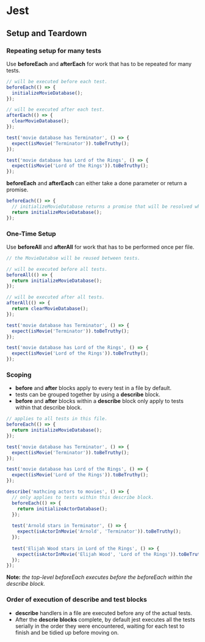 # Jest

## Setup and Teardown

### Repeating setup for many tests

Use **beforeEach** and **afterEach** for work that has to be repeated for many tests.

```javascript
// will be executed before each test.
beforeEach(() => {
  initializeMovieDatabase();
});

// will be executed after each test.
afterEach(() => {
  clearMovieDatabase();
});

test('movie database has Terminator', () => {
  expect(isMovie('Terminator')).toBeTruthy();
});

test('movie database has Lord of the Rings', () => {
  expect(isMovie('Lord of the Rings')).toBeTruthy();
});
```
**beforeEach** and **afterEach** can either take a done parameter or return a promise.

```javascript
beforeEach(() => {
  // initializeMovieDatabase returns a promise that will be resolved when the database is initialized.
  return initializeMovieDatabase();
});
```
### One-Time Setup

Use **beforeAll** and **afterAll** for work that has to be performed once per file.

```javascript
// the MovieDatabse will be reused between tests.

// will be executed before all tests.
beforeAll(() => {
  return initializeMovieDatabase();
});

// will be executed after all tests.
afterAll(() => {
  return clearMovieDatabase();
});

test('movie database has Terminator', () => {
  expect(isMovie('Terminator')).toBeTruthy();
});

test('movie database has Lord of the Rings', () => {
  expect(isMovie('Lord of the Rings')).toBeTruthy();
});
```
### Scoping

* **before** and **after** blocks apply to every test in a file by default. 
* tests can be grouped together by using a **describe** block.
* **before** and **after** blocks within a **describe** block only apply to tests within that describe block.

```javascript
// applies to all tests in this file.
beforeEach(() => {
  return initializeMovieDatabase();
});

test('movie database has Terminator', () => {
  expect(isMovie('Terminator')).toBeTruthy();
});

test('movie database has Lord of the Rings', () => {
  expect(isMovie('Lord of the Rings')).toBeTruthy();
});

describe('mathcing actors to movies', () => {
  // only applies to tests within this describe block.
  beforeEach(() => {
    return initializeActorDatabase();
  });
  
  test('Arnold stars in Terminator', () => {
    expect(isActorInMovie('Arnold', 'Terminator')).toBeTruthy();
  });
  
  test('Elijah Wood stars in Lord of the Rings', () => {
    expect(isActorInMovie('Elijah Wood', 'Lord of the Rings')).toBeTruthy();
  });
});
```
**Note:** *the top-level beforeEach executes before the beforeEach within the describe block.*

### Order of execution of describe and test blocks

* **describe** handlers in a file are executed before any of the actual tests.
* After the **descrie blocks** complete, by default jest executes all the tests serially in the order they were encountered, waiting for each test to finish and be tidied up before moving on.
